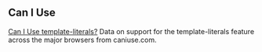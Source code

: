 

## Can I Use

<p class="ciu_embed" data-feature="template-literals" data-periods="future_1,current,past_1,past_2">
  <a href="http://caniuse.com/#feat=template-literals">Can I Use template-literals?</a> Data on support for the template-literals feature across the major browsers from caniuse.com.
</p>